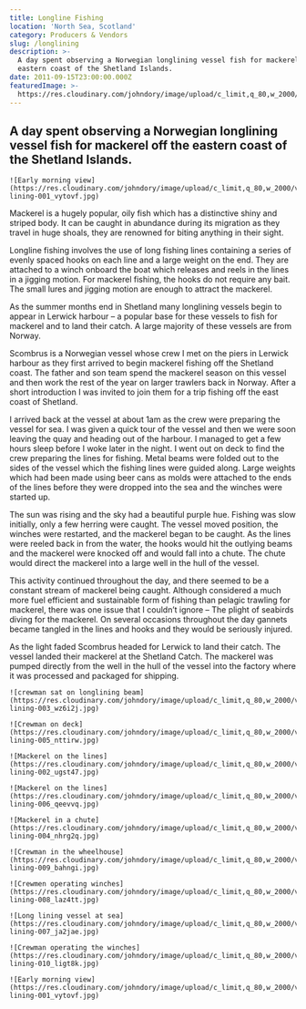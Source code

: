 ```yaml
---
title: Longline Fishing
location: 'North Sea, Scotland'
category: Producers & Vendors
slug: /longlining
description: >-
  A day spent observing a Norwegian longlining vessel fish for mackerel off the
  eastern coast of the Shetland Islands.
date: 2011-09-15T23:00:00.000Z
featuredImage: >-
  https://res.cloudinary.com/johndory/image/upload/c_limit,q_80,w_2000/v1568614647/posts/longlinefishing/long-lining-001_vytovf.jpg
---
```

## A day spent observing a Norwegian longlining vessel fish for mackerel off the eastern coast of the Shetland Islands.

```grid|1
![Early morning view](https://res.cloudinary.com/johndory/image/upload/c_limit,q_80,w_2000/v1568614647/posts/longlinefishing/long-lining-001_vytovf.jpg)
```

Mackerel is a hugely popular, oily fish which has a distinctive shiny and striped body.  It can be caught in abundance during its migration as they travel in huge shoals, they are renowned for biting anything in their sight.

Longline fishing involves the use of long fishing lines containing a series of evenly spaced hooks on each line and a large weight on the end.  They are attached to a winch onboard the boat which releases and reels in the lines in a jigging motion.  For mackerel fishing, the hooks do not require any bait.  The small lures and jigging motion are enough to attract the mackerel.

As the summer months end in Shetland many longlining vessels begin to appear in Lerwick harbour – a popular base for these vessels to fish for mackerel and to land their catch.  A large majority of these vessels are from Norway.

Scombrus is a Norwegian vessel whose crew I met on the piers in Lerwick harbour as they first arrived to begin mackerel fishing off the Shetland coast.  The father and son team spend the mackerel season on this vessel and then work the rest of the year on larger trawlers back in Norway.  After a short introduction I was invited to join them for a trip fishing off the east coast of Shetland.

I arrived back at the vessel at about 1am as the crew were preparing the vessel for sea.  I was given a quick tour of the vessel and then we were soon leaving the quay and heading out of the harbour.  I managed to get a few hours sleep before I woke later in the night.  I went out on deck to find the crew preparing the lines for fishing.  Metal beams were folded out to the sides of the vessel which the fishing lines were guided along.  Large weights which had been made using beer cans as molds were attached to the ends of the lines before they were dropped into the sea and the winches were started up.

The sun was rising and the sky had a beautiful purple hue.  Fishing was slow initially, only a few herring were caught.  The vessel moved position, the winches were restarted, and the mackerel began to be caught.  As the lines were reeled back in from the water, the hooks would hit the outlying beams and the mackerel were knocked off and would fall into a chute. The chute would direct the mackerel into a large well in the hull of the vessel.

This activity continued throughout the day, and there seemed to be a constant stream of mackerel being caught.  Although considered a much more fuel efficient and sustainable form of fishing than pelagic trawling for mackerel, there was one issue that I couldn’t ignore – The plight of seabirds diving for the mackerel.  On several occasions throughout the day gannets became tangled in the lines and hooks and they would be seriously injured.

As the light faded Scombrus headed for Lerwick to land their catch.  The vessel landed their mackerel at the Shetland Catch.  The mackerel was pumped directly from the well in the hull of the vessel into the factory where it was processed and packaged for shipping.

```grid|2
![crewman sat on longlining beam](https://res.cloudinary.com/johndory/image/upload/c_limit,q_80,w_2000/v1568614645/posts/longlinefishing/long-lining-003_wz6i2j.jpg)

![Crewman on deck](https://res.cloudinary.com/johndory/image/upload/c_limit,q_80,w_2000/v1568614647/posts/longlinefishing/long-lining-005_nttirw.jpg)
```

```grid|2
![Mackerel on the lines](https://res.cloudinary.com/johndory/image/upload/c_limit,q_80,w_2000/v1568614645/posts/longlinefishing/long-lining-002_ugst47.jpg)

![Mackerel on the lines](https://res.cloudinary.com/johndory/image/upload/c_limit,q_80,w_2000/v1568614650/posts/longlinefishing/long-lining-006_qeevvq.jpg)
```

```grid|1
![Mackerel in a chute](https://res.cloudinary.com/johndory/image/upload/c_limit,q_80,w_2000/v1568614647/posts/longlinefishing/long-lining-004_nhrg2q.jpg)
```

```grid|2
![Crewman in the wheelhouse](https://res.cloudinary.com/johndory/image/upload/c_limit,q_80,w_2000/v1568614647/posts/longlinefishing/long-lining-009_bahngi.jpg)

![Crewmen operating winches](https://res.cloudinary.com/johndory/image/upload/c_limit,q_80,w_2000/v1568614647/posts/longlinefishing/long-lining-008_laz4tt.jpg)
```

```grid|1
![Long lining vessel at sea](https://res.cloudinary.com/johndory/image/upload/c_limit,q_80,w_2000/v1568614646/posts/longlinefishing/long-lining-007_ja2jae.jpg)
```

```grid|2
![Crewman operating the winches](https://res.cloudinary.com/johndory/image/upload/c_limit,q_80,w_2000/v1568614648/posts/longlinefishing/long-lining-010_ligt8k.jpg)

![Early morning view](https://res.cloudinary.com/johndory/image/upload/c_limit,q_80,w_2000/v1568614647/posts/longlinefishing/long-lining-001_vytovf.jpg)
```
